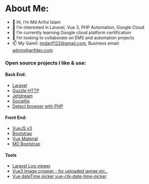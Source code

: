 # About Me:
- 👋 Hi, I’m Md Ariful Islam
- 👀 I’m interested in Laravel, Vue 3, PHP Automation, Google Cloud
- 🌱 I’m currently learning Google cloud platform certification
- 💞️ I’m looking to collaborate on EMS and automation projects
- 📫 My Gamil: imdarif122@gmail.com, Business email: admin@arifdev.com 

### Open source projects I like & use:
#### Back End:
- [Laravel](https://github.com/laravel)
- [Guzzle HTTP](https://docs.guzzlephp.org/en/stable/)
- [Jetstream](https://jetstream.laravel.com)
- [Socialite](https://laravel.com/docs/9.x/socialite)
- [Detect browser with PHP](https://github.com/hisorange/browser-detect) 

#### Front End:
- [VueJS v3](https://vuejs.org/)
- [Bootstrap](https://getbootstrap.com/)
- [Vue Material](https://www.creative-tim.com/vuematerial/getting-started)
- [MD Bootstrap](https://mdbootstrap.com/docs/standard/navigation/breadcrumb/) 
 
#### Tools 
- [Laravel Log viewer](https://github.com/opcodesio/log-viewer)
- [Vue3 Image cropper - for uploaded iamge etc..](https://advanced-cropper.github.io/vue-advanced-cropper/introduction/getting-started.html)
- [Vue dateTime picker vue-ctk-date-time-picker](https://github.com/chronotruck/vue-ctk-date-time-picker)
